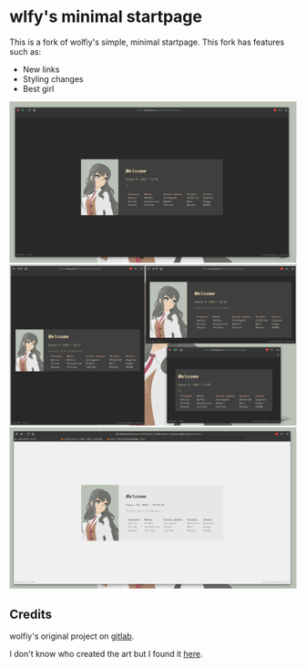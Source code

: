 # wlfy's minimal startpage
This is a fork of wolfiy's simple, minimal startpage. This fork has features such as:
- New links 
- Styling changes
- Best girl

![Fullscreen view](assets/img/fs.png) ![Responsive view](assets/img/responsive.png)
![Light theme](assets/img/light.png)

## Credits
wolfiy's original project on [gitlab](https://gitlab.com/wolfiy/wlfys-minimal-startpage).

I don't know who created the art but I found it [here](https://wall.alphacoders.com/big.php?i=644961).
